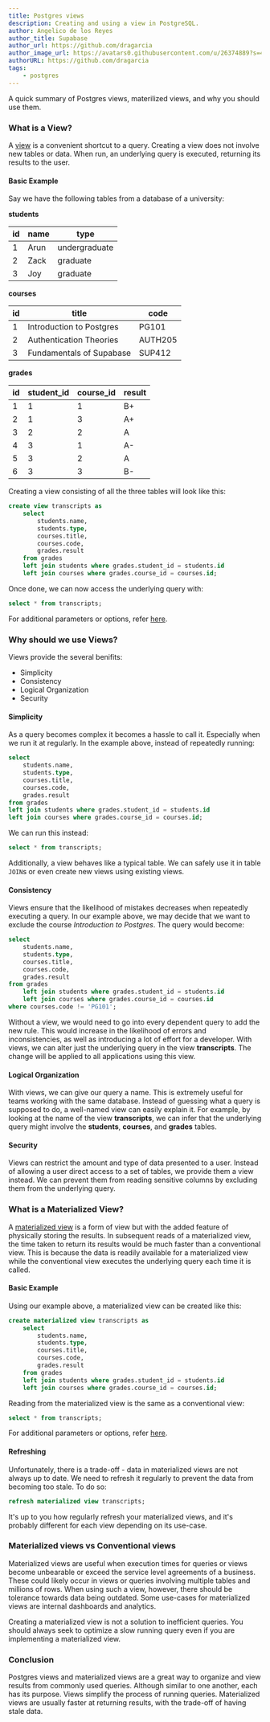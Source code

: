 ```yaml
---
title: Postgres views
description: Creating and using a view in PostgreSQL.
author: Angelico de los Reyes
author_title: Supabase
author_url: https://github.com/dragarcia
author_image_url: https://avatars0.githubusercontent.com/u/26374889?s=400&u=f5e35e9b47a50fa2b4d8c4bb96babd921071bcf1&v=4
authorURL: https://github.com/dragarcia
tags: 
    - postgres
---
```


A quick summary of Postgres views, materilized views, and why you should use them.

<!--truncate-->

### What is a View?

A [view](https://www.postgresql.org/docs/12/sql-createview.html) is a convenient shortcut to a query. Creating a view does not involve new tables or data. When run, an underlying query is executed, returning its results to the user.

#### Basic Example

Say we have the following tables from a database of a university:

**students**

| id | name | type |
|-|-|-|
| 1 | Arun | undergraduate |
| 2 | Zack | graduate |
| 3 | Joy | graduate |

**courses**

| id | title | code |
|-|-|-|
| 1 | Introduction to Postgres | PG101 |
| 2 | Authentication Theories | AUTH205 |
| 3 | Fundamentals of Supabase | SUP412 |

**grades**

| id | student_id | course_id | result |
|-|-|-|-|
| 1 | 1 | 1 | B+ |
| 2 | 1 | 3 | A+ |
| 3 | 2 | 2 | A |
| 4 | 3 | 1 | A- |
| 5 | 3 | 2 | A |
| 6 | 3 | 3 | B- |

Creating a view consisting of all the three tables will look like this:

```sql
create view transcripts as
    select
        students.name,
        students.type,
        courses.title,
        courses.code,
        grades.result
    from grades
    left join students where grades.student_id = students.id
    left join courses where grades.course_id = courses.id;
```

Once done, we can now access the underlying query with:

```sql
select * from transcripts;
```

For additional parameters or options, refer [here](https://www.postgresql.org/docs/12/sql-createview.html#:~:text=parameters).

### Why should we use Views?

Views provide the several benifits:

- Simplicity
- Consistency
- Logical Organization
- Security

#### Simplicity
As a query becomes complex it becomes a hassle to call it. Especially when we run it at regularly. In the example above, instead of repeatedly running:

```sql
select
    students.name,
    students.type,
    courses.title,
    courses.code,
    grades.result
from grades
left join students where grades.student_id = students.id
left join courses where grades.course_id = courses.id;
```

We can run this instead:
```sql
select * from transcripts;
```

Additionally, a view behaves like a typical table. We can safely use it in table `JOIN`s or even create new views using existing views.

#### Consistency
Views ensure that the likelihood of mistakes decreases when repeatedly executing a query. In our example above, we may decide that we want to exclude the course *Introduction to Postgres*. The query would become:
```sql
select
    students.name,
    students.type,
    courses.title,
    courses.code,
    grades.result
from grades
    left join students where grades.student_id = students.id
    left join courses where grades.course_id = courses.id
where courses.code != 'PG101';
```

Without a view, we would need to go into every dependent query to add the new rule. This would increase in the likelihood of errors and inconsistencies, as well as introducing a lot of effort for a developer. With views, we can alter just the underlying query in the view **transcripts**. The change will be applied to all applications using this view.

#### Logical Organization
With views, we can give our query a name. This is extremely useful for teams working with the same database. Instead of guessing what a query is supposed to do, a well-named view can easily explain it. For example, by looking at the name of the view **transcripts**, we can infer that the underlying query might involve the **students**, **courses**, and **grades** tables.

#### Security
Views can restrict the amount and type of data presented to a user. Instead of allowing a user direct access to a set of tables, we provide them a view instead. We can prevent them from reading sensitive columns by excluding them from the underlying query.

### What is a Materialized View?
A [materialized view](https://www.postgresql.org/docs/12/rules-materializedviews.html) is a form of view but with the added feature of physically storing the results. In subsequent reads of a materialized view, the time taken to return its results would be much faster than a conventional view. This is because the data is readily available for a materialized view while the conventional view executes the underlying query each time it is called.


#### Basic Example
Using our example above, a materialized view can be created like this:
```sql
create materialized view transcripts as
    select
        students.name,
        students.type,
        courses.title,
        courses.code,
        grades.result
    from grades
    left join students where grades.student_id = students.id
    left join courses where grades.course_id = courses.id;
```

Reading from the materialized view is the same as a conventional view:
```sql
select * from transcripts;
```

For additional parameters or options, refer [here](https://www.postgresql.org/docs/12/sql-creatematerializedview.html#:~:text=parameters).

#### Refreshing
Unfortunately, there is a trade-off - data in materialized views are not always up to date. We need to refresh it regularly to prevent the data from becoming too stale. To do so:

```sql
refresh materialized view transcripts;
```

It's up to you how regularly refresh your materialized views, and it's probably different for each view depending on its use-case.

### Materialized views vs Conventional views

Materialized views are useful when execution times for queries or views become unbearable or exceed the service level agreements of a business. These could likely occur in views or queries involving multiple tables and millions of rows. When using such a view, however, there should be tolerance towards data being outdated. Some use-cases for materialized views are internal dashboards and analytics.

Creating a materialized view is not a solution to inefficient queries. You should always seek to optimize a slow running query even if you are implementing a materialized view.

### Conclusion

Postgres views and materialized views are a great way to organize and view results from commonly used queries. Although similar to one another, each has its purpose. Views simplify the process of running queries. Materialized views are usually faster at returning results, with the trade-off of having stale data.